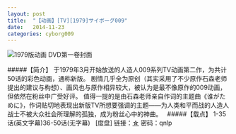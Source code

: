 ```yaml
---
layout: post
title:  "【动画】[TV][1979]サイボーグ009"
date:   2014-11-23
categories: cyborg009
---
```


![1979版动画 DVD第一卷封面](http://upload-images.jianshu.io/upload_images/4047103-ce41908ec350fd22.png?imageMogr2/auto-orient/strip%7CimageView2/2/w/1240)

#####【简介】
于1979年3月开始放送的人造人009系列TV动画第二作，为共计50话的彩色动画，通称新版。
剧情几乎全为原创（其实采用了不少原作石森老师提出的建议与构想）、画风也与原作相异较大，被认为是最不像原作的009动画，但依然在粉丝中广受好评。
值得一提的是由石森老师亲自作词的主题曲《谁がために》，作词贴切地表现出新版TV所想要强调的主题——为人类和平而战的人造人战士不被大众社会所理解的孤独，成为粉丝心中的神曲。
 
#####【载点】
1-35话(英文字幕)36-50话(无字幕)   [度盘] 链接：[☆](http://pan.baidu.com/s/1sjKDLfB) 密码：qnlp